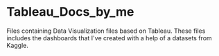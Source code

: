 # Tableau_Docs_by_me
Files containing Data Visualization files based on Tableau. These files includes the dashboards that I've created with a help of a datasets from Kaggle.
